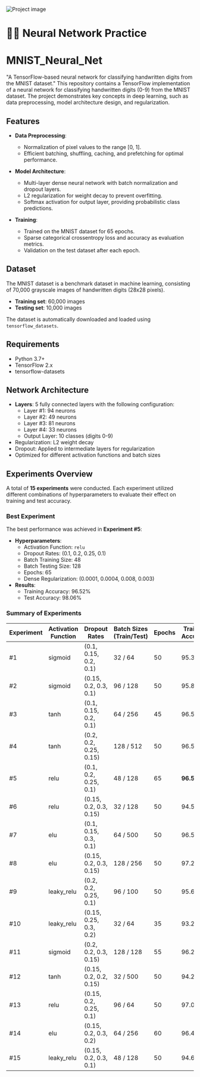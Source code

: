 ![Project image](https://github.com/Art1Mal/MNIST_Neural_Net/blob/main/images/deep_learning.png?raw=true)
# 🤖🧠 Neural Network Practice
# MNIST_Neural_Net
"A TensorFlow-based neural network for classifying handwritten digits from the MNIST dataset."
This repository contains a TensorFlow implementation of a neural network for classifying handwritten digits (0-9) from the MNIST dataset. The project demonstrates key concepts in deep learning, such as data preprocessing, model architecture design, and regularization.

## Features

- **Data Preprocessing**: 
  - Normalization of pixel values to the range [0, 1].
  - Efficient batching, shuffling, caching, and prefetching for optimal performance.
  
- **Model Architecture**:
  - Multi-layer dense neural network with batch normalization and dropout layers.
  - L2 regularization for weight decay to prevent overfitting.
  - Softmax activation for output layer, providing probabilistic class predictions.

- **Training**:
  - Trained on the MNIST dataset for 65 epochs.
  - Sparse categorical crossentropy loss and accuracy as evaluation metrics.
  - Validation on the test dataset after each epoch.

## Dataset

The MNIST dataset is a benchmark dataset in machine learning, consisting of 70,000 grayscale images of handwritten digits (28x28 pixels). 

- **Training set**: 60,000 images
- **Testing set**: 10,000 images

The dataset is automatically downloaded and loaded using `tensorflow_datasets`.

## Requirements

- Python 3.7+
- TensorFlow 2.x
- tensorflow-datasets

## Network Architecture

- **Layers**: 5 fully connected layers with the following configuration:
  - Layer #1: 94 neurons
  - Layer #2: 49 neurons
  - Layer #3: 81 neurons
  - Layer #4: 33 neurons
  - Output Layer: 10 classes (digits 0-9)
- Regularization: L2 weight decay
- Dropout: Applied to intermediate layers for regularization
- Optimized for different activation functions and batch sizes

## Experiments Overview

A total of **15 experiments** were conducted. Each experiment utilized different combinations of hyperparameters to evaluate their effect on training and test accuracy. 

### Best Experiment
The best performance was achieved in **Experiment #5**:
- **Hyperparameters**:
  - Activation Function: `relu`
  - Dropout Rates: (0.1, 0.2, 0.25, 0.1)
  - Batch Training Size: 48
  - Batch Testing Size: 128
  - Epochs: 65
  - Dense Regularization: (0.0001, 0.0004, 0.008, 0.003)
- **Results**:
  - Training Accuracy: 96.52%
  - Test Accuracy: 98.06%

### Summary of Experiments

| Experiment | Activation Function  | Dropout Rates            | Batch Sizes (Train/Test)| Epochs | Training Accuracy | Test Accuracy |
|------------|----------------------|--------------------------|-------------------------|--------|-------------------|---------------|
| #1         | sigmoid              | (0.1, 0.15, 0.2, 0.1)    | 32 / 64                 | 50     | 95.30%            | 97.64%        |
| #2         | sigmoid              | (0.15, 0.2, 0.3, 0.1)    | 96 / 128                | 50     | 95.85%            | 97.40%        |
| #3         | tanh                 | (0.1, 0.15, 0.2, 0.1)    | 64 / 256                | 45     | 96.50%            | 97.49%        |
| #4         | tanh                 | (0.2, 0.2, 0.25, 0.15)   | 128 / 512               | 50     | 96.56%            | 97.32%        |
| #5         | relu                 | (0.1, 0.2, 0.25, 0.1)    | 48 / 128                | 65     | **96.52%**        | **98.06%**    |
| #6         | relu                 | (0.15, 0.2, 0.3, 0.15)   | 32 / 128                | 50     | 94.51%            | 97.83%        |
| #7         | elu                  | (0.1, 0.15, 0.3, 0.1)    | 64 / 500                | 50     | 96.50%            | 97.93%        |
| #8         | elu                  | (0.15, 0.2, 0.3, 0.15)   | 128 / 256               | 50     | 97.21%            | 97.89%        |
| #9         | leaky_relu           | (0.2, 0.2, 0.25, 0.1)    | 96 / 100                | 50     | 95.69%            | 97.51%        |
| #10        | leaky_relu           | (0.15, 0.25, 0.3, 0.2)   | 32 / 64                 | 35     | 93.28%            | 97.08%        |
| #11        | sigmoid              | (0.2, 0.2, 0.3, 0.15)    | 128 / 128               | 55     | 96.28%            | 97.40%        |
| #12        | tanh                 | (0.15, 0.2, 0.2, 0.15)   | 32 / 500                | 50     | 94.29%            | 97.31%        |
| #13        | relu                 | (0.15, 0.2, 0.25, 0.1)   | 96 / 64                 | 50     | 97.06%            | 97.85%        |
| #14        | elu                  | (0.15, 0.2, 0.3, 0.2)    | 64 / 256                | 60     | 96.46%            | 97.86%        |
| #15        | leaky_relu           | (0.15, 0.2, 0.3, 0.1)    | 48 / 128                | 50     | 94.65%            | 97.04%        |
